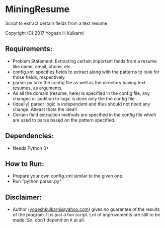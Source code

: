 # MiningResume
Script to extract certain fields from a text resume

Copyright (C) 2017 Yogesh H Kulkarni

## Requirements:
* Problem Statement: Extracting certain important fields from a resume like name, email, phone,  etc.
* config.xml specifies fields to extract along with the patterns to look for those fields, respectively.
* parser.py take the config file as well as the directory having text resumes, as arguments.
* As all the domain (resume, here) is specified in the config file, any changes or addition to logic is done only the the config file. 
* (Ideally) parser logic is independent and thus should not need any change. Atleast thats the idea!!
* Certain field extraction methods are specified in the config file which are used to parse based on the pattern specified.

## Dependencies:
* Needs Python 3+

## How to Run:
* Prepare your own config.xml similar to the given one. 
* Run "python parser.py"

## Disclaimer:
* Author (yogeshkulkarni@yahoo.com) gives no guarantee of the results of the program. It is just a fun script. Lot of improvements are still to be made. So, don’t depend on it at all.
